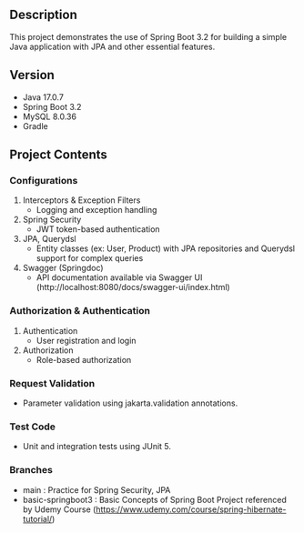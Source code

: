 ## Description
This project demonstrates the use of Spring Boot 3.2 for building a simple Java application with JPA and other essential features.

## Version
- Java 17.0.7
- Spring Boot 3.2
- MySQL 8.0.36
- Gradle

## Project Contents
### Configurations
1. Interceptors & Exception Filters
   - Logging and exception handling
2. Spring Security
   - JWT token-based authentication
3. JPA, Querydsl
   - Entity classes (ex: User, Product) with JPA repositories and Querydsl support for complex queries
4. Swagger (Springdoc)
   - API documentation available via Swagger UI (http://localhost:8080/docs/swagger-ui/index.html)

### Authorization & Authentication
1. Authentication
   - User registration and login
3. Authorization
   - Role-based authorization

### Request Validation
- Parameter validation using jakarta.validation annotations.

### Test Code
- Unit and integration tests using JUnit 5.

### Branches
- main : Practice for Spring Security, JPA
- basic-springboot3 : Basic Concepts of Spring Boot Project referenced by Udemy Course (https://www.udemy.com/course/spring-hibernate-tutorial/)
